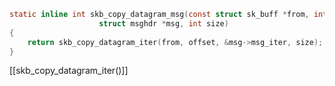 ```C
static inline int skb_copy_datagram_msg(const struct sk_buff *from, int offset,
					struct msghdr *msg, int size)
{
	return skb_copy_datagram_iter(from, offset, &msg->msg_iter, size);
}
```

[[skb_copy_datagram_iter()]]
